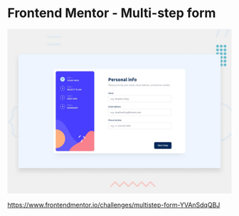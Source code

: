 # Frontend Mentor - Multi-step form

![Design preview for the Multi-step form coding challenge](./design/desktop-preview.jpg)

https://www.frontendmentor.io/challenges/multistep-form-YVAnSdqQBJ
